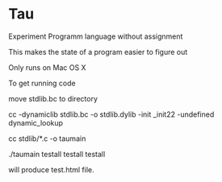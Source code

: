 # Tau
Experiment Programm language without assignment

This makes the state of a program easier to figure out

Only runs on Mac OS X

To get running code

move stdlib.bc to directory

cc -dynamiclib stdlib.bc  -o stdlib.dylib  -init _init22 -undefined dynamic_lookup

cc stdlib/*.c -o taumain

./taumain testall testall testall

will produce test.html file. 